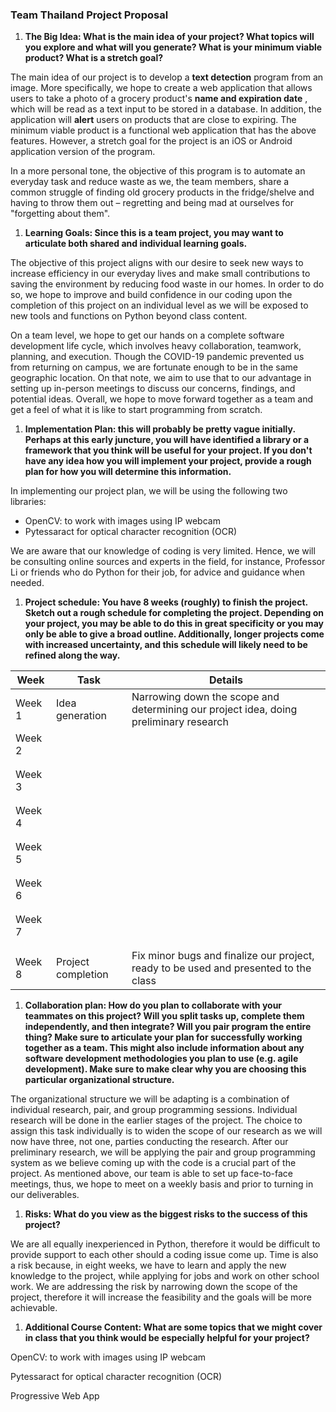 ### **Team Thailand Project Proposal**

1. **The Big Idea: What is the main idea of your project? What topics will you explore and what will you generate? What is your minimum viable product? What is a stretch goal?**

The main idea of our project is to develop a **text detection** program from an image. More specifically, we hope to create a web application that allows users to take a photo of a grocery product&#39;s **name and expiration date** , which will be read as a text input to be stored in a database. In addition, the application will **alert** users on products that are close to expiring. The minimum viable product is a functional web application that has the above features. However, a stretch goal for the project is an iOS or Android application version of the program.

In a more personal tone, the objective of this program is to automate an everyday task and reduce waste as we, the team members, share a common struggle of finding old grocery products in the fridge/shelve and having to throw them out – regretting and being mad at ourselves for &quot;forgetting about them&quot;.

1. **Learning Goals: Since this is a team project, you may want to articulate both shared and individual learning goals.**

The objective of this project aligns with our desire to seek new ways to increase efficiency in our everyday lives and make small contributions to saving the environment by reducing food waste in our homes. In order to do so, we hope to improve and build confidence in our coding upon the completion of this project on an individual level as we will be exposed to new tools and functions on Python beyond class content.

On a team level, we hope to get our hands on a complete software development life cycle, which involves heavy collaboration, teamwork, planning, and execution. Though the COVID-19 pandemic prevented us from returning on campus, we are fortunate enough to be in the same geographic location. On that note, we aim to use that to our advantage in setting up in-person meetings to discuss our concerns, findings, and potential ideas. Overall, we hope to move forward together as a team and get a feel of what it is like to start programming from scratch.

1. **Implementation Plan: this will probably be pretty vague initially. Perhaps at this early juncture, you will have identified a library or a framework that you think will be useful for your project. If you don&#39;t have any idea how you will implement your project, provide a rough plan for how you will determine this information.**

In implementing our project plan, we will be using the following two libraries:

- OpenCV: to work with images using IP webcam
- Pytessaract for optical character recognition (OCR)

We are aware that our knowledge of coding is very limited. Hence, we will be consulting online sources and experts in the field, for instance, Professor Li or friends who do Python for their job, for advice and guidance when needed.

1. **Project schedule: You have 8 weeks (roughly) to finish the project. Sketch out a rough schedule for completing the project. Depending on your project, you may be able to do this in great specificity or you may only be able to give a broad outline. Additionally, longer projects come with increased uncertainty, and this schedule will likely need to be refined along the way.**

| **Week** | **Task**           | **Details**                                                                           |
| -------- | ------------------ | ------------------------------------------------------------------------------------- |
| Week 1   | Idea generation    | Narrowing down the scope and determining our project idea, doing preliminary research |
| Week 2   |
|          |
|          |
| Week 3   |
|          |
|          |
| Week 4   |
|          |
|          |
| Week 5   |
|          |
|          |
| Week 6   |
|          |
|          |
| Week 7   |
|          |
|          |
| Week 8   | Project completion | Fix minor bugs and finalize our project, ready to be used and presented to the class  |

1. **Collaboration plan: How do you plan to collaborate with your teammates on this project? Will you split tasks up, complete them independently, and then integrate? Will you pair program the entire thing? Make sure to articulate your plan for successfully working together as a team. This might also include information about any software development methodologies you plan to use (e.g. agile development). Make sure to make clear why you are choosing this particular organizational structure.**

The organizational structure we will be adapting is a combination of individual research, pair, and group programming sessions. Individual research will be done in the earlier stages of the project. The choice to assign this task individually is to widen the scope of our research as we will now have three, not one, parties conducting the research. After our preliminary research, we will be applying the pair and group programming system as we believe coming up with the code is a crucial part of the project. As mentioned above, our team is able to set up face-to-face meetings, thus, we hope to meet on a weekly basis and prior to turning in our deliverables.

1. **Risks: What do you view as the biggest risks to the success of this project?**

We are all equally inexperienced in Python, therefore it would be difficult to provide support to each other should a coding issue come up. Time is also a risk because, in eight weeks, we have to learn and apply the new knowledge to the project, while applying for jobs and work on other school work. We are addressing the risk by narrowing down the scope of the project, therefore it will increase the feasibility and the goals will be more achievable.

1. **Additional Course Content: What are some topics that we might cover in class that you think would be especially helpful for your project?**

OpenCV: to work with images using IP webcam

Pytessaract for optical character recognition (OCR)

Progressive Web App